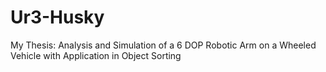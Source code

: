 # Ur3-Husky
My Thesis: Analysis and Simulation of a 6 DOP Robotic Arm on a Wheeled Vehicle with Application in Object Sorting
